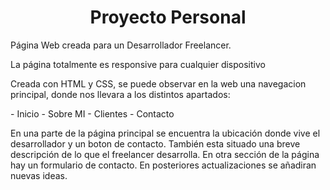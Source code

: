 <h1 align="center">Proyecto Personal</h1>
<p>Página Web creada para un Desarrollador Freelancer.</p>
<p>La página totalmente es responsive para cualquier dispositivo</p>
<p>Creada con HTML y CSS, se puede observar en la web una navegacion principal, donde nos llevara a los distintos apartados:</p>
  - Inicio 
  - Sobre MI
  - Clientes
  - Contacto
  
  <p>En una parte de la página principal se encuentra la ubicación donde vive el desarrollador y un boton de contacto.
  También esta situado una breve descripción de lo que el freelancer desarrolla.
  En otra sección de la página hay un formulario de contacto.
  En posteriores actualizaciones se añadiran nuevas ideas.</p>
